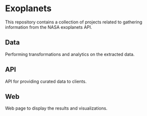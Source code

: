 # Exoplanets

This repository contains a collection of projects related to gathering information from the NASA exoplanets API.

## Data
Performing transformations and analytics on the extracted data.

## API
API for providing curated data to clients.

## Web
Web page to display the results and visualizations.

